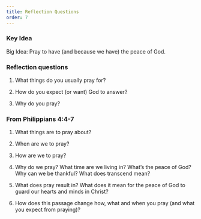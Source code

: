 ```yaml
---
title: Reflection Questions
order: 7
---
```


### Key Idea

Big Idea:  Pray to have (and because we have) the peace of God.

### Reflection questions
1. What things do you usually pray for? 

2. How do you expect (or want) God to answer? 

3. Why do you pray?

### From Philippians 4:4-7
1. What things are to pray about?

2. When are we to pray?

3. How are we to pray?

4. Why do we pray? What time are we living in? What’s the peace of God? Why can we be thankful? What does transcend mean?

5. What does pray result in? What does it mean for the peace of God to guard our hearts and minds in Christ?

6. How does this passage change how, what and when you pray (and what you expect from praying)? 




